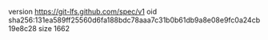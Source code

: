 version https://git-lfs.github.com/spec/v1
oid sha256:131ea589ff25560d6fa188bdc78aaa7c31b0b61db9a8e08e9fc0a24cb19e8c28
size 1662
